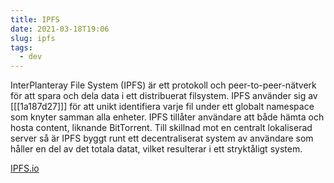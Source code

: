 ```yaml
---
title: IPFS
date: 2021-03-18T19:06
slug: ipfs
tags: 
  - dev
---
```


InterPlanteray File System (IPFS) är ett protokoll och peer-to-peer-nätverk för
att spara och dela data i ett distribuerat filsystem. IPFS använder sig av
[[[1a187d27]]] för att unikt identifiera varje fil under ett globalt namespace som
knyter samman alla enheter. IPFS tillåter användare att både hämta och hosta
content, liknande BitTorrent. Till skillnad mot en centralt lokaliserad server
så är IPFS byggt runt ett decentraliserat system av användare som håller en del
av det totala datat, vilket resulterar i ett stryktåligt system.

[IPFS.io](https://ipfs.io/)
